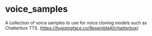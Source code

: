 # voice_samples

A collection of voice samples to use for voice cloning models such as Chatterbox TTS. (https://huggingface.co/ResembleAI/chatterbox)